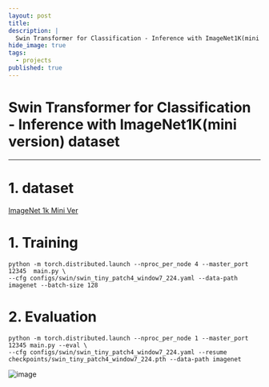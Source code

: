 ```yaml
---
layout: post
title: 
description: |
  Swin Transformer for Classification - Inference with ImageNet1K(mini version) dataset
hide_image: true
tags:
  - projects
published: true
---
```


# Swin Transformer for Classification - Inference with ImageNet1K(mini version) dataset
* * *

# 1. dataset
[ImageNet 1k Mini Ver](https://www.kaggle.com/datasets/ifigotin/imagenetmini-1000?resource=download)

# 1. Training
```
python -m torch.distributed.launch --nproc_per_node 4 --master_port 12345  main.py \
--cfg configs/swin/swin_tiny_patch4_window7_224.yaml --data-path imagenet --batch-size 128
```

# 2. Evaluation
```
python -m torch.distributed.launch --nproc_per_node 1 --master_port 12345 main.py --eval \
--cfg configs/swin/swin_tiny_patch4_window7_224.yaml --resume checkpoints/swin_tiny_patch4_window7_224.pth --data-path imagenet
```

![image](https://user-images.githubusercontent.com/69246778/206333425-13244d1b-d5f3-44ad-997a-a4f1d7133e09.png)


